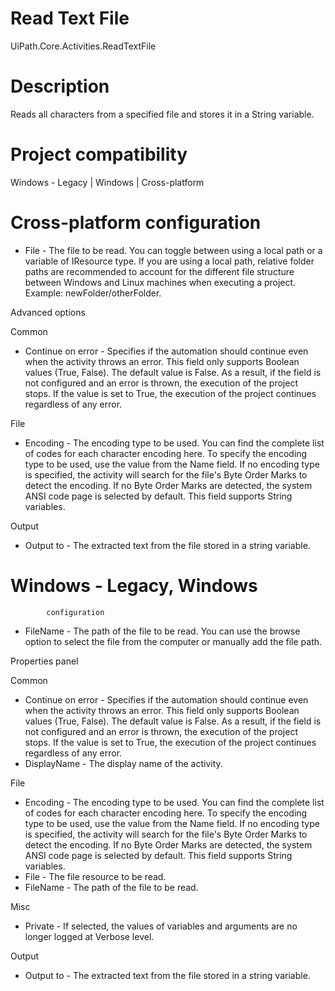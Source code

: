 ﻿# Read Text File

UiPath.Core.Activities.ReadTextFile

# Description

Reads all characters from a specified file and stores it in a String variable.

# Project compatibility

Windows - Legacy | Windows | Cross-platform

# Cross-platform configuration

* File - The file to be read. You can toggle between using a local path or a variable of IResource type. If you are using a local path, relative folder paths are recommended to account for the different file structure between Windows and Linux machines when executing a project. Example: newFolder/otherFolder.

Advanced options

Common

* Continue on error - Specifies if the automation should continue even when the activity throws an error. This field only supports Boolean values (True, False). The default value is False. As a result, if the field is not configured and an error is thrown, the execution of the project stops. If the value is set to True, the execution of the project continues regardless of any error.

File

* Encoding - The encoding type to be used. You can find the complete list of codes for each character encoding here. To specify the encoding type to be used, use the value from the Name field. If no encoding type is specified, the activity will search for the file's Byte Order Marks to detect the encoding. If no Byte Order Marks are detected, the system ANSI code page is selected by default. This field supports String variables.

Output

* Output to - The extracted text from the file stored in a string variable.

# Windows - Legacy, Windows
            configuration

* FileName - The path of the file to be read. You can use the browse option to select the file from the computer or manually add the file path.

Properties panel

Common

* Continue on error - Specifies if the automation should continue even when the activity throws an error. This field only supports Boolean values (True, False). The default value is False. As a result, if the field is not configured and an error is thrown, the execution of the project stops. If the value is set to True, the execution of the project continues regardless of any error.
* DisplayName - The display name of the activity.

File

* Encoding - The encoding type to be used. You can find the complete list of codes for each character encoding here. To specify the encoding type to be used, use the value from the Name field. If no encoding type is specified, the activity will search for the file's Byte Order Marks to detect the encoding. If no Byte Order Marks are detected, the system ANSI code page is selected by default. This field supports String variables.
* File - The file resource to be read.
* FileName - The path of the file to be read.

Misc

* Private - If selected, the values of variables and arguments are no longer logged at Verbose level.

Output

* Output to - The extracted text from the file stored in a string variable.
